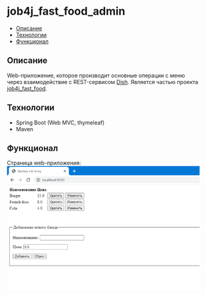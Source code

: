 # job4j_fast_food_admin

* [Описание](#описание)
* [Технологии](#технологии)
* [Функционал](#функционал)

## Описание
Web-приложение, которое производит основные операции с меню через взаимодействие с REST-сервисом [Dish](https://github.com/hasover/job4j_fast_food_dish).
Является частью проекта [job4j_fast_food](https://github.com/hasover/job4j_fast_food).

## Технологии
* Spring Boot (Web MVC, thymeleaf)
* Maven

## Функционал

Страница web-приложения:
![alt text](https://github.com/hasover/job4j_fast_food_admin/blob/master/images/admin.PNG)
